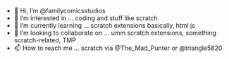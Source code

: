- 👋 Hi, I’m @familycomicsstudios
- 👀 I’m interested in ... coding and stuff like scratch
- 🌱 I’m currently learning ... scratch extensions basically, html js
- 💞️ I’m looking to collaborate on ... umm scratch extensions, something scratch-related, TMP
- 📫 How to reach me ... scratch via @The_Mad_Punter or @triangle5820

<!---
familycomicsstudios/familycomicsstudios is a ✨ special ✨ repository because its `README.md` (this file) appears on your GitHub profile.
You can click the Preview link to take a look at your changes.
--->
